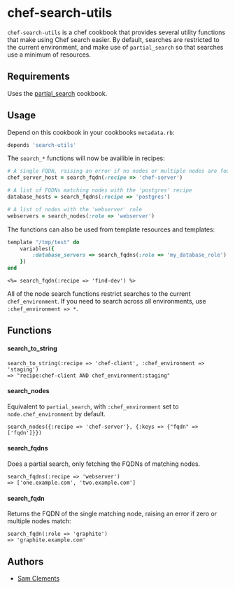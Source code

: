 chef-search-utils
=================

`chef-search-utils` is a chef cookbook that provides several utility functions that make using Chef search easier. By default, searches are restricted to the current environment, and make use of `partial_search` so that searches use a minimum of resources.

Requirements
------------

Uses the [partial_search](http://community.opscode.com/cookbooks/partial_search) cookbook.

Usage
-----

Depend on this cookbook in your cookbooks `metadata.rb`:

```ruby
depends 'search-utils'
```

The `search_*` functions will now be availible in recipes:

```ruby
# A single FQDN, raising an error if no nodes or multiple nodes are found
chef_server_host = search_fqdn(:recipe => 'chef-server')

# A list of FQDNs matching nodes with the 'postgres' recipe
database_hosts = search_fqdns(:recipe => 'postgres')

# A list of nodes with the 'webserver' role
webservers = search_nodes(:role => 'webserver')
```

The functions can also be used from template resources and templates:

```ruby
template "/tmp/test" do
	variables({
		:database_servers => search_fqdns(:role => 'my_database_role')
	})
end
```

```erb
<%= search_fqdn(:recipe => 'find-dev') %>
```

All of the node search functions restrict searches to the current `chef_environment`. If you need to search across all environments, use `:chef_environment => *`.

Functions
---------

#### search_to_string

	search_to_string(:recipe => 'chef-client', :chef_environment => 'staging')
	=> "recipe:chef-client AND chef_environment:staging"

#### search_nodes

Equivalent to `partial_search`, with `:chef_environment` set to `node.chef_environment` by default.

	search_nodes({:recipe => 'chef-server'}, {:keys => {"fqdn" => ['fqdn']}})

#### search_fqdns

Does a partial search, only fetching the FQDNs of matching nodes.

	search_fqdns(:recipe => 'webserver')
	=> ['one.example.com', 'two.example.com']

#### search_fqdn

Returns the FQDN of the single matching node, raising an error if zero or multiple nodes match:

	search_fqdn(:role => 'graphite')
	=> 'graphite.example.com'

Authors
-------

* [Sam Clements](https://github.com/borntyping)

